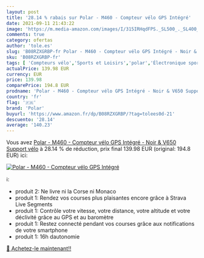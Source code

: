 ```yaml
---
layout: post
title: '28.14 % rabais sur Polar - M460 - Compteur vélo GPS Intégré'
date: 2021-09-11 21:43:22
image: 'https://m.media-amazon.com/images/I/315IRHqdFPS._SL500_._SL400_.jpg'
comments: true
category: ofertas
author: 'tole.es'
slug: 'B08RZXGRBP-fr Polar - M460 - Compteur vélo GPS Intégré - Noir & V650...'
sku: 'B08RZXGRBP-fr'
tags: [ 'Compteurs vélo','Sports et Loisirs','polar','Électronique sportive', ]
actualPrice: 139.98 EUR
currency: EUR
price: 139.98
comparePrice: 194.8 EUR
prodname: 'Polar - M460 - Compteur vélo GPS Intégré - Noir & V650 Support vélo'
country: 'fr'
flag: '🇫🇷'
brand: 'Polar'
buyurl: 'https://www.amazon.fr/dp/B08RZXGRBP/?tag=tolees0d-21'
descuento: '28.14'
average: '140.23'
---
```


Vous avez [Polar - M460 - Compteur vélo GPS Intégré - Noir & V650 Support vélo](https://www.amazon.fr/dp/B08RZXGRBP/?tag=tolees0d-21)  à  28.14 % de réduction, prix final  139.98 EUR (original: 194.8 EUR) ici:

[![Polar - M460 - Compteur vélo GPS Intégré](https://m.media-amazon.com/images/I/315IRHqdFPS._SL500_._SL400_.jpg)](https://www.amazon.fr/dp/B08RZXGRBP/?tag=tolees0d-21)

ℹ️:

- produit 2: Ne livre ni la Corse ni Monaco
- produit 1: Rendez vos courses plus plaisantes encore grâce à Strava Live Segments
- produit 1: Contrôle votre vitesse, votre distance, votre altitude et votre déclivité grâce au GPS et au baromètre
- produit 1: Restez connecté pendant vos courses grâce aux notifications de votre smartphone
- produit 1: 16h dautonomie

[🛒 Achetez-le maintenant!!](https://www.amazon.fr/dp/B08RZXGRBP/?tag=tolees0d-21)
